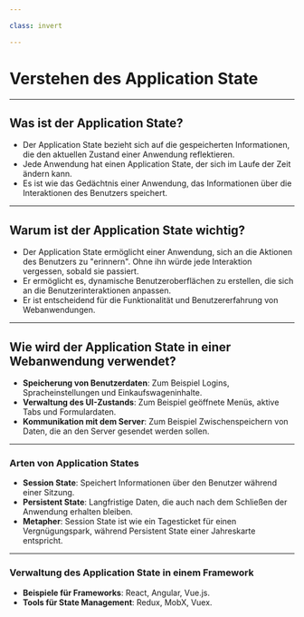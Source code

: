 ```yaml
---

class: invert

---
```


# Verstehen des Application State

---

## Was ist der Application State?

- Der Application State bezieht sich auf die gespeicherten Informationen, die den aktuellen Zustand einer Anwendung reflektieren.
- Jede Anwendung hat einen Application State, der sich im Laufe der Zeit ändern kann.
- Es ist wie das Gedächtnis einer Anwendung, das Informationen über die Interaktionen des Benutzers speichert.

---

## Warum ist der Application State wichtig?

- Der Application State ermöglicht einer Anwendung, sich an die Aktionen des Benutzers zu "erinnern". Ohne ihn würde jede Interaktion vergessen, sobald sie passiert.
- Er ermöglicht es, dynamische Benutzeroberflächen zu erstellen, die sich an die Benutzerinteraktionen anpassen.
- Er ist entscheidend für die Funktionalität und Benutzererfahrung von Webanwendungen.

---

## Wie wird der Application State in einer Webanwendung verwendet?

- **Speicherung von Benutzerdaten**: Zum Beispiel Logins, Spracheinstellungen und Einkaufswageninhalte.
- **Verwaltung des UI-Zustands**: Zum Beispiel geöffnete Menüs, aktive Tabs und Formulardaten.
- **Kommunikation mit dem Server**: Zum Beispiel Zwischenspeichern von Daten, die an den Server gesendet werden sollen.

---

### Arten von Application States

- **Session State**: Speichert Informationen über den Benutzer während einer Sitzung.
- **Persistent State**: Langfristige Daten, die auch nach dem Schließen der Anwendung erhalten bleiben.
- **Metapher**: Session State ist wie ein Tagesticket für einen Vergnügungspark, während Persistent State einer Jahreskarte entspricht.

---

### Verwaltung des Application State in einem Framework

- **Beispiele für Frameworks**: React, Angular, Vue.js.
- **Tools für State Management**: Redux, MobX, Vuex.
